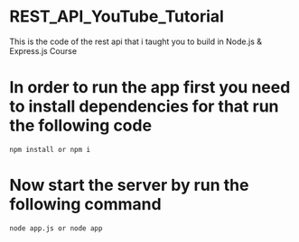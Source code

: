 # REST_API_YouTube_Tutorial
This is the code of the rest api that i taught you to build in Node.js &amp; Express.js Course


# In order to run the app first you need to install dependencies for that run the following code

```
npm install or npm i
```

# Now start the server by run the following command
```
node app.js or node app
```
